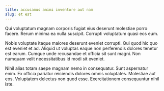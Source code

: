 ```yaml
---
title: accusamus animi inventore aut nam
slug: et est
---
```


Qui voluptatum magnam corporis fugiat eius deserunt molestiae porro facere. Rerum minima ea nulla suscipit. Corrupti voluptatum quasi eos eum.

Nobis voluptate itaque maiores deserunt eveniet corrupti. Qui quod hic quo est eveniet et ad. Aliquid ut voluptas eaque non perferendis dolores tenetur est earum. Cumque unde recusandae et officia sit sunt magni. Non numquam velit necessitatibus id modi sit eveniet.

Nihil alias totam saepe magnam nemo in consequatur. Sunt aspernatur enim. Ex officia pariatur reiciendis dolores omnis voluptates. Molestiae aut eos. Voluptatem delectus non quod esse. Exercitationem consequuntur nihil iste.
